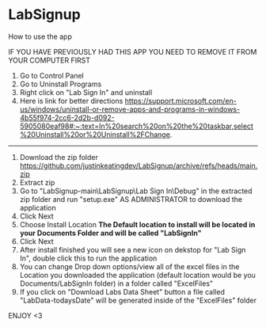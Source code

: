 # LabSignup

How to use the app

IF YOU HAVE PREVIOUSLY HAD THIS APP YOU NEED TO REMOVE IT FROM YOUR COMPUTER FIRST
1. Go to Control Panel
2. Go to Uninstall Programs
3. Right click on "Lab Sign In" and uninstall
4. Here is link for better directions https://support.microsoft.com/en-us/windows/uninstall-or-remove-apps-and-programs-in-windows-4b55f974-2cc6-2d2b-d092-5905080eaf98#:~:text=In%20search%20on%20the%20taskbar,select%20Uninstall%20or%20Uninstall%2FChange.

------

1. Download the zip folder https://github.com/justinkeatingdev/LabSignup/archive/refs/heads/main.zip
2. Extract zip 
3. Go to "LabSignup-main\LabSignup\Lab Sign In\Debug" in the extracted zip folder and run "setup.exe" AS ADMINISTRATOR to download the application 
4. Click Next
5. Choose Install Location **The Default location to install will be located in your Documents Folder and will be called "LabSignIn"**
6. Click Next
7. After install finished you will see a new icon on dekstop for "Lab Sign In", double click this to run the application
8. You can change Drop down options/view all of the excel files in the Location you downloaded the application (default location would be you Documents/LabSignIn folder) in a folder called "ExcelFiles"
9. If you click on "Download Labs Data Sheet" button a file called "LabData-todaysDate" will be generated inside of the "ExcelFiles" folder

ENJOY <3
